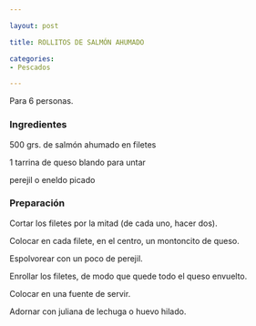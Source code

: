 ```yaml
---

layout: post

title: ROLLITOS DE SALMÓN AHUMADO

categories:
- Pescados

---
```


Para 6 personas.

<h3>Ingredientes</h3>

500 grs. de salmón ahumado en filetes

1 tarrina de queso blando para untar

perejil o eneldo picado

<h3>Preparación</h3>

Cortar los filetes por la mitad (de cada uno, hacer dos).

Colocar en cada filete, en el centro, un montoncito de queso.

Espolvorear con un poco de perejil.

Enrollar los filetes, de modo que quede todo el queso envuelto.

Colocar en una fuente de servir.

Adornar con juliana de lechuga o huevo hilado.

